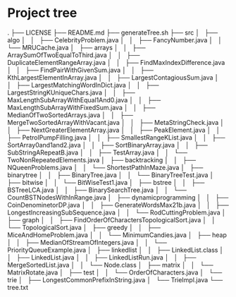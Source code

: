 # Project tree

.
├── LICENSE
├── README.md
├── generateTree.sh
├── src
│   ├── algo
│   │   ├── CelebrityProblem.java
│   │   ├── FancyNumber.java
│   │   └── MRUCache.java
│   ├── arrays
│   │   ├── ArraySumOfTwoEqualToThird.java
│   │   ├── DuplicateElementRangeArray.java
│   │   ├── FindMaxIndexDifference.java
│   │   ├── FindPairWithGivenSum.java
│   │   ├── KthLargestElementInArray.java
│   │   ├── LargestContagiousSum.java
│   │   ├── LargestMatchingWordInDict.java
│   │   ├── LargestStringKUniqueChars.java
│   │   ├── MaxLengthSubArrayWithEqual1And0.java
│   │   ├── MaxLengthSubArrayWithFixedSum.java
│   │   ├── MedianOfTwoSortedArrays.java
│   │   ├── MergeTwoSortedArrayWithVacant.java
│   │   ├── MetaStringCheck.java
│   │   ├── NextGreaterElementArray.java
│   │   ├── PeakElement.java
│   │   ├── PetrolPumpFilling.java
│   │   ├── SmallestRangeKList.java
│   │   ├── SortArray0and1and2.java
│   │   ├── SortBinaryArray.java
│   │   ├── SubStringARepeatB.java
│   │   ├── TestArray.java
│   │   └── TwoNonRepeatedElements.java
│   ├── backtracking
│   │   ├── NQueenProblems.java
│   │   └── ShortestPathInMaze.java
│   ├── binarytree
│   │   ├── BinaryTree.java
│   │   └── BinaryTreeTest.java
│   ├── bitwise
│   │   └── BitWiseTest1.java
│   ├── bstree
│   │   ├── BSTreeLCA.java
│   │   ├── BinarySearchTree.java
│   │   └── CountBSTNodesWithInRange.java
│   ├── dynamicprogramming
│   │   ├── CoinDenominetorDP.java
│   │   ├── GenerateWordsMax21b.java
│   │   ├── LongestIncreasingSubSequence.java
│   │   └── RodCuttingProblem.java
│   ├── graph
│   │   ├── FindOrderOfCharactersTopologicalSort.java
│   │   └── TopologicalSort.java
│   ├── greedy
│   │   ├── MiceAndHomeProblem.java
│   │   └── MinimumCandies.java
│   ├── heap
│   │   ├── MedianOfStreamOfIntegers.java
│   │   └── PriorityQueueExample.java
│   ├── linkedlist
│   │   ├── LinkedList.class
│   │   ├── LinkedList.java
│   │   ├── LinkedListRun.java
│   │   ├── MergeSortedList.java
│   │   └── Node.class
│   ├── matrix
│   │   └── MatrixRotate.java
│   ├── test
│   │   └── OrderOfCharacters.java
│   └── trie
│       ├── LongestCommonPrefixInString.java
│       └── TrieImpl.java
└── tree.txt

